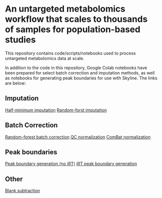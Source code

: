 # An untargeted metabolomics workflow that scales to thousands of samples for population-based studies

This repository contains code/scripts/notebooks used to process untargeted metabolomics data at scale. 

In addition to the code in this repository, Google Colab notebooks have been prepared for select batch correction and imputation methods, as well as notebooks for generating peak boundaries for use with Skyline. The links are below:


## Imputation
[Half-minimum imputation](https://colab.research.google.com/drive/1z26WF2uBGaKqHgwCKnXJQBXL-69IzbsP?usp=sharing)
[Random-forst imputation](https://colab.research.google.com/drive/1-oLaKybBVVmbgHZ5laY7Z8z1E4DcZWs2?usp=sharing)

## Batch Correction
[Random-forest batch correction](https://colab.research.google.com/drive/1CLB6WNPN8JJAwezuKQpkbNztR4o6qqFK?usp=sharing)
[QC normalization](https://colab.research.google.com/drive/1sCqvXHXc5ZXWdjxRli6-LPTWyQSts6_U?usp=sharing)
[ComBat normalization](https://colab.research.google.com/drive/10zEluWsSTelLpXCCy3GC0GIVPxo17LVv?usp=sharing)

## Peak boundaries
[Peak boundary generation (no iRT)](https://colab.research.google.com/drive/1AXoj8hAAqsUOx3XLknSnofLq3ce-pJR-?usp=sharing)
[iRT peak boundary generation](https://colab.research.google.com/drive/1IN32mQoaIq9fMfpKekeWb8M5FrKW6dBM?usp=sharing)

## Other
[Blank subtraction](https://colab.research.google.com/drive/1sYgaKEs-SCxek38SPK4ZV_2bzGqDj553?usp=sharing)

